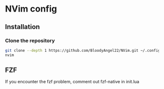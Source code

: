 # NVim config

## Installation

### Clone the repository

```bash
git clone --depth 1 https://github.com/BloodyAngel22/NVim.git ~/.config/nvim
nvim
```

## FZF 

If you encounter the fzf problem, comment out fzf-native in init.lua
